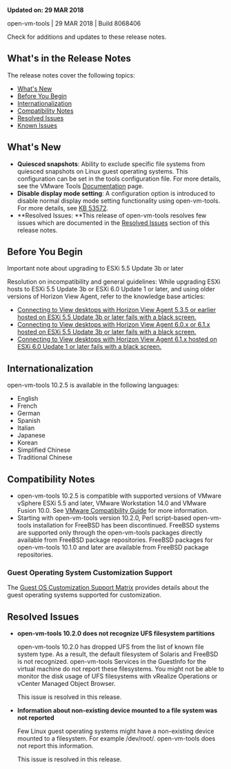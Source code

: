 **Updated on: 29 MAR 2018**

open-vm-tools | 29 MAR 2018 | Build 8068406

Check for additions and updates to these release notes.

What's in the Release Notes
---------------------------

The release notes cover the following topics:

*   [What's New](#whatsnew)
*   [Before You Begin](#beforeyoubegin)
*   [Internationalization](#i18n)
*   [Compatibility Notes](#compatibility)
*   [Resolved Issues](#resolvedissues)
*   [Known Issues](#knownissues)

What's New
----------

*   **Quiesced snapshots**: Ability to exclude specific file systems from quiesced snapshots on Linux guest operating systems. This configuration can be set in the tools configuration file. For more details, see the VMware Tools [Documentation](https://docs.vmware.com/en/VMware-Tools/index.html) page.
*   **Disable display mode setting**: A configuration option is introduced to disable normal display mode setting functionality using open-vm-tools. For more details, see [KB 53572](https://kb.vmware.com/s/article/53572).
*   **Resolved Issues: **This release of open-vm-tools resolves few issues which are documented in the [Resolved Issues](#resolvedissues) section of this release notes.

Before You Begin
----------------

Important note about upgrading to ESXi 5.5 Update 3b or later

Resolution on incompatibility and general guidelines: While upgrading ESXi hosts to ESXi 5.5 Update 3b or ESXi 6.0 Update 1 or later, and using older versions of Horizon View Agent, refer to the knowledge base articles:

*   [Connecting to View desktops with Horizon View Agent 5.3.5 or earlier hosted on ESXi 5.5 Update 3b or later fails with a black screen.](http://kb.vmware.com/kb/2144438)
*   [Connecting to View desktops with Horizon View Agent 6.0.x or 6.1.x hosted on ESXi 5.5 Update 3b or later fails with a black screen.](http://kb.vmware.com/kb/2144518)
*   [Connecting to View desktops with Horizon View Agent 6.1.x hosted on ESXi 6.0 Update 1 or later fails with a black screen.](http://kb.vmware.com/kb/2144453)

Internationalization
--------------------

open-vm-tools 10.2.5 is available in the following languages:

*   English
*   French
*   German
*   Spanish
*   Italian
*   Japanese
*   Korean
*   Simplified Chinese
*   Traditional Chinese

Compatibility Notes
-------------------

*   open-vm-tools 10.2.5 is compatible with supported versions of VMware vSphere ESXi 5.5 and later, VMware Workstation 14.0 and VMware Fusion 10.0. See [VMware Compatibility Guide](http://www.vmware.com/resources/compatibility/search.php) for more information.
*   Starting with open-vm-tools version 10.2.0, Perl script-based open-vm-tools installation for FreeBSD has been discontinued. FreeBSD systems are supported only through the open-vm-tools packages directly available from FreeBSD package repositories. FreeBSD packages for open-vm-tools 10.1.0 and later are available from FreeBSD package repositories.

### Guest Operating System Customization Support

The [Guest OS Customization Support Matrix](http://partnerweb.vmware.com/programs/guestOS/guest-os-customization-matrix.pdf) provides details about the guest operating systems supported for customization.

Resolved Issues
---------------

*   **open-vm-tools 10.2.0 does not recognize UFS filesystem partitions**
    
    open-vm-tools 10.2.0 has dropped UFS from the list of known file system type. As a result, the default filesystem of Solaris and FreeBSD is not recognized. open-vm-tools Services in the GuestInfo for the virtual machine do not report these filesystems. You might not be able to monitor the disk usage of UFS filesystems with vRealize Operations or vCenter Managed Object Browser.
    
    This issue is resolved in this release.
    
*   **Information about non-existing device mounted to a file system was not reported**
    
    Few Linux guest operating systems might have a non-existing device mounted to a filesystem. For example /dev/root/. open-vm-tools does not report this information.
    
    This issue is resolved in this release.

